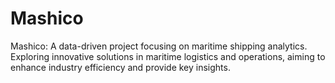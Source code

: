 # Mashico
Mashico: A data-driven project focusing on maritime shipping analytics. Exploring innovative solutions in maritime logistics and operations, aiming to enhance industry efficiency and provide key insights.
